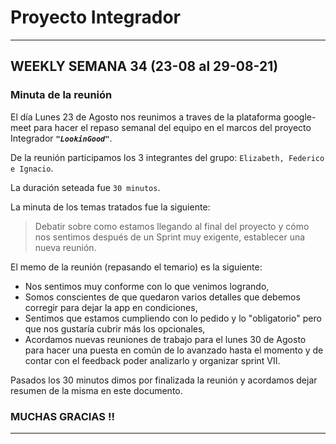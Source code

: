 
# Proyecto Integrador

--------------------------------
## WEEKLY SEMANA 34 (23-08 al 29-08-21)

### Minuta de la reunión

El día Lunes 23 de Agosto nos reunimos a traves de la plataforma google-meet
para hacer el repaso semanal del equipo en el marcos del proyecto Integrador ***`"LookinGood"`***. 

De la reunión participamos los 3 integrantes del grupo: `Elizabeth, Federico e Ignacio`.

La duración seteada fue `30 minutos`.

La minuta de los temas tratados fue la siguiente:

> Debatir sobre como estamos llegando al final del proyecto y cómo nos sentimos después de un Sprint muy exigente,
> establecer una nueva reunión. 

El memo de la reunión (repasando el temario) es la siguiente:

* Nos sentimos muy conforme con lo que venimos logrando,
* Somos conscientes de que quedaron varios detalles que debemos corregir para dejar la app en condiciones,
* Sentimos que estamos cumpliendo con lo pedido y lo "obligatorio" pero que nos gustaría cubrir más los opcionales,
* Acordamos nuevas reuniones de trabajo para el lunes 30 de Agosto para hacer una puesta en común de lo avanzado hasta el momento y de contar con el feedback poder analizarlo y organizar sprint VII.


Pasados los 30 minutos dimos por finalizada la reunión y acordamos dejar resumen de la misma en este documento.

### MUCHAS GRACIAS !!
--------------------------------